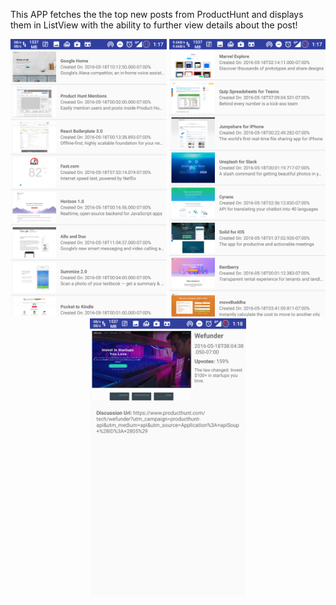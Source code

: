 This APP fetches the the top new posts from ProductHunt and displays them in ListView with the ability to further view details about the post!


<p align="center">
  <img src="https://github.com/mdhalim/ProductHuntClient/blob/master/Screenshots/Screenshot_20160519-011754.png" width="250"/>
  <img src="https://github.com/mdhalim/ProductHuntClient/blob/master/Screenshots/Screenshot_20160519-011801.png" width="250"/>
  <img src="https://github.com/mdhalim/ProductHuntClient/blob/master/Screenshots/Screenshot_20160519-011834.png" width="250"/>
</p>
